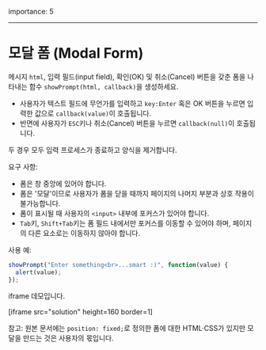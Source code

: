 importance: 5

---

# 모달 폼 (Modal Form)

메시지 `html`, 입력 필드(input field), 확인(OK) 및 취소(Cancel) 버튼을 갖춘 폼을 나타내는 함수 `showPrompt(html, callback)`을 생성하세요.

- 사용자가 텍스트 필드에 무언가를 입력하고 `key:Enter` 혹은 OK 버튼을 누르면 입력한 값으로 `callback(value)`이 호출됩니다.
- 반면에 사용자가 `ESC`키나 취소(Cancel) 버튼을 누르면 `callback(null)`이 호출됩니다.

두 경우 모두 입력 프로세스가 종료하고 양식을 제거합니다.

요구 사항:

- 폼은 창 중앙에 있어야 합니다.
- 폼은 '모달'이므로 사용자가 폼을 닫을 때까지 페이지의 나머지 부분과 상호 작용이 불가능합니다.
- 폼이 표시될 때 사용자의 `<input>` 내부에 포커스가 있어야 합니다.
- `Tab`키, `Shift+Tab`키는 폼 필드 내에서만 포커스를 이동할 수 있어야 하며, 페이지의 다른 요소로는 이동하지 않아야 합니다.

사용 예:

```js
showPrompt("Enter something<br>...smart :)", function(value) {
  alert(value);
});
```

iframe 데모입니다.

[iframe src="solution" height=160 border=1]

참고: 원본 문서에는 `position: fixed;`로 정의한 폼에 대한 HTML·CSS가 있지만 모달을 만드는 것은 사용자의 몫입니다.
